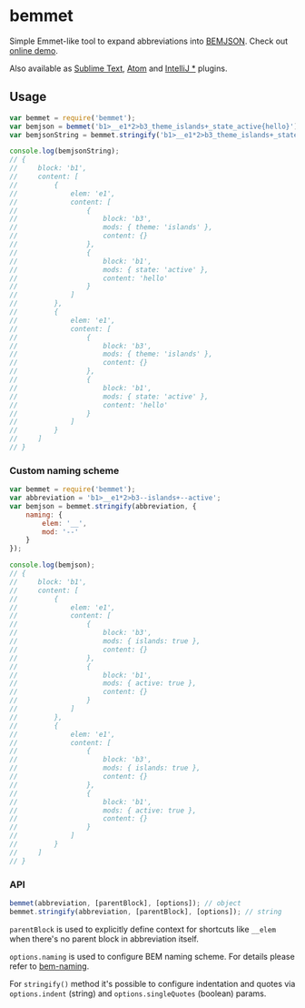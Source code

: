 # bemmet

Simple Emmet-like tool to expand abbreviations into [BEMJSON](https://en.bem.info/technology/bemjson/).
Check out [online demo](http://tadatuta.github.io/bemmet/).

Also available as [Sublime Text](https://github.com/tadatuta/sublime-bemmet), [Atom](https://atom.io/packages/atom-bemmet) and [IntelliJ *](https://github.com/amel-true/bemmet-idea) plugins.

## Usage
```js
var bemmet = require('bemmet');
var bemjson = bemmet('b1>__e1*2>b3_theme_islands+_state_active{hello}'); // object
var bemjsonString = bemmet.stringify('b1>__e1*2>b3_theme_islands+_state_active{hello}');

console.log(bemjsonString);
// {
//     block: 'b1',
//     content: [
//         {
//             elem: 'e1',
//             content: [
//                 {
//                     block: 'b3',
//                     mods: { theme: 'islands' },
//                     content: {}
//                 },
//                 {
//                     block: 'b1',
//                     mods: { state: 'active' },
//                     content: 'hello'
//                 }
//             ]
//         },
//         {
//             elem: 'e1',
//             content: [
//                 {
//                     block: 'b3',
//                     mods: { theme: 'islands' },
//                     content: {}
//                 },
//                 {
//                     block: 'b1',
//                     mods: { state: 'active' },
//                     content: 'hello'
//                 }
//             ]
//         }
//     ]
// }
```

### Custom naming scheme
```js
var bemmet = require('bemmet');
var abbreviation = 'b1>__e1*2>b3--islands+--active';
var bemjson = bemmet.stringify(abbreviation, {
    naming: {
        elem: '__',
        mod: '--'
    }
});

console.log(bemjson);
// {
//     block: 'b1',
//     content: [
//         {
//             elem: 'e1',
//             content: [
//                 {
//                     block: 'b3',
//                     mods: { islands: true },
//                     content: {}
//                 },
//                 {
//                     block: 'b1',
//                     mods: { active: true },
//                     content: {}
//                 }
//             ]
//         },
//         {
//             elem: 'e1',
//             content: [
//                 {
//                     block: 'b3',
//                     mods: { islands: true },
//                     content: {}
//                 },
//                 {
//                     block: 'b1',
//                     mods: { active: true },
//                     content: {}
//                 }
//             ]
//         }
//     ]
// }
```

### API
```js
bemmet(abbreviation, [parentBlock], [options]); // object
bemmet.stringify(abbreviation, [parentBlock], [options]); // string
```
`parentBlock` is used to explicitly define context for shortcuts like `__elem` when there's no parent block in abbreviation itself.

`options.naming` is used to configure BEM naming scheme. For details please refer to [bem-naming](https://en.bem.info/tools/bem/bem-naming/).

For `stringify()` method it's possible to configure indentation and quotes via `options.indent` (string) and `options.singleQuotes` (boolean) params.
